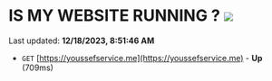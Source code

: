 # IS MY WEBSITE RUNNING ? [![](https://img.shields.io/static/v1?label=Sponsor&message=%E2%9D%A4&logo=GitHub&color=%23fe8e86)](https://github.com/sponsors/<username>)

Last updated: **12/18/2023, 8:51:46 AM**

- `GET` [https://youssefservice.me](https://youssefservice.me) - **Up** (709ms)
